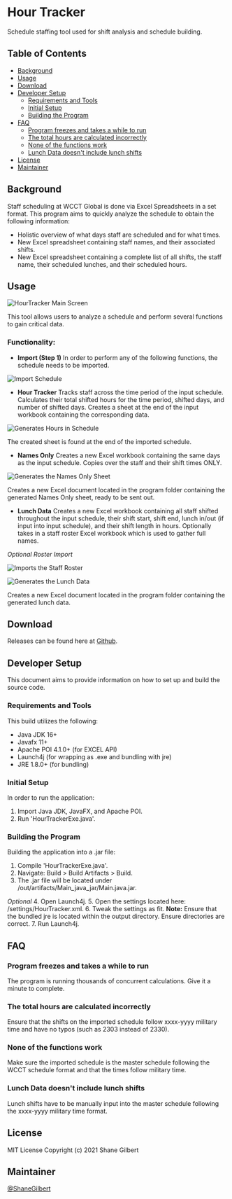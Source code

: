 # Hour Tracker
Schedule staffing tool used for shift analysis and schedule building.

## Table of Contents
- [Background](#background)
- [Usage](#usage)
- [Download](#download)
- [Developer Setup](#developer-setup)
    - [Requirements and Tools](#requirements-and-tools)
    - [Initial Setup](#initial-setup)
    - [Building the Program](#building-the-program)
- [FAQ](#faq)
    - [Program freezes and takes a while to run](#program-freezes-and-takes-a-while-to-run)
    - [The total hours are calculated incorrectly](#the-total-hours-are-calculated-incorrectly)
    - [None of the functions work](#none-of-the-functions-work)
    - [Lunch Data doesn't include lunch shifts](#lunch-data-doesnt-include-lunch-shifts)
- [License](#license)
- [Maintainer](#maintainer)

## Background
Staff scheduling at WCCT Global is done via Excel Spreadsheets in a set format. 
This program aims to quickly analyze the schedule to obtain the following information:
- Holistic overview of what days staff are scheduled and for what times.
- New Excel spreadsheet containing staff names, and their associated shifts.
- New Excel spreadsheet containing a complete list of all shifts, the staff name, their scheduled lunches, and their scheduled hours.

## Usage
![HourTracker Main Screen](/img/Scene.png)

This tool allows users to analyze a schedule and perform several functions to gain critical data.

### Functionality:
- **Import (Step 1)** 
In order to perform any of the following functions, the schedule needs to be imported.
  
![Import Schedule](/img/select-file.png)

- **Hour Tracker**
Tracks staff across the time period of the input schedule. Calculates their total shifted hours for the time period, shifted days, and number of shifted days.
   Creates a sheet at the end of the input workbook containing the corresponding data.
  
![Generates Hours in Schedule](/img/generate.png)

The created sheet is found at the end of the imported schedule.
   
- **Names Only**
Creates a new Excel workbook containing the same days as the input schedule. Copies over the staff and their shift times ONLY.
  
![Generates the Names Only Sheet](/img/names-only.png)

Creates a new Excel document located in the program folder containing the generated Names Only sheet, ready to be sent out.

- **Lunch Data**
Creates a new Excel workbook containing all staff shifted throughout the input schedule, 
   their shift start, shift end, lunch in/out (if input into input schedule), and their shift length in hours. 
   Optionally takes in a staff roster Excel workbook which is used to gather full names.

*Optional Roster Import*

![Imports the Staff Roster](/img/import-roster.png)
 
![Generates the Lunch Data](/img/generate-data.png)

Creates a new Excel document located in the program folder containing the generated lunch data.

## Download
Releases can be found here at [Github](https://github.com/shanedgilbert/HoursTracker/releases/tag/v1.0).

## Developer Setup
This document aims to provide information on how to set up and build the source code.

### Requirements and Tools
This build utilizes the following:
- Java JDK 16+
- Javafx 11+
- Apache POI 4.1.0+ (for EXCEL API)
- Launch4j (for wrapping as .exe and bundling with jre)
- JRE 1.8.0+ (for bundling)

### Initial Setup
In order to run the application:
1. Import Java JDK, JavaFX, and Apache POI.
2. Run 'HourTrackerExe.java'.

### Building the Program
Building the application into a .jar file:
1. Compile 'HourTrackerExe.java'.
2. Navigate: Build > Build Artifacts > Build.
3. The .jar file will be located under /out/artifacts/Main_java_jar/Main.java.jar.

*Optional*
4. Open Launch4j.
5. Open the settings located here: /settings/HourTracker.xml.
6. Tweak the settings as fit. **Note:** Ensure that the bundled jre is located within the output directory.
   Ensure directories are correct.
7. Run Launch4j.

## FAQ

### Program freezes and takes a while to run
The program is running thousands of concurrent calculations. Give it a minute to complete.

### The total hours are calculated incorrectly
Ensure that the shifts on the imported schedule follow xxxx-yyyy military time and have no typos (such as 2303 instead of 2330).

### None of the functions work
Make sure the imported schedule is the master schedule following the WCCT schedule format and that the times follow military time. 

### Lunch Data doesn't include lunch shifts
Lunch shifts have to be manually input into the master schedule following the xxxx-yyyy military time format.

## License
MIT License Copyright (c) 2021 Shane Gilbert

## Maintainer
[@ShaneGilbert](https://github.com/shanedgilbert)

